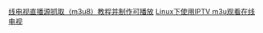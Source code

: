 [线电视直播源抓取（m3u8）教程并制作可播放](https://www.52pojie.cn/thread-868519-1-1.html)
[Linux下使用IPTV m3u观看在线电视](https://www.sohu.com/a/397676588_495675)